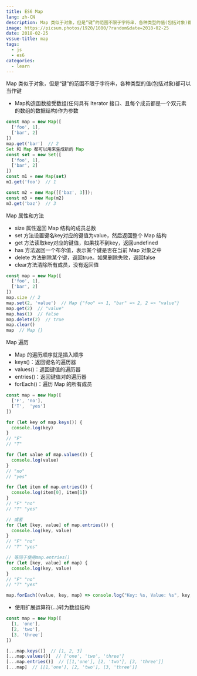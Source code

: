 ```yaml
---
title: ES6 Map
lang: zh-CN
description: Map 类似于对象，但是“键”的范围不限于字符串，各种类型的值(包括对象)都可以当作键
image: https://picsum.photos/1920/1080/?random&date=2018-02-25
date: 2018-02-25
vssue-title: map
tags:
  - js
  - es6
categories:
  - learn
--- 
```


Map 类似于对象，但是“键”的范围不限于字符串，各种类型的值(包括对象)都可以当作键
- Map构造函数接受数组(任何具有 Iterator 接口、且每个成员都是一个双元素的数组的数据结构)作为参数

<!-- more -->

``` js
const map = new Map([
  ['foo', 1],
  ['bar', 2]
])
map.get('bar')  // 2
Set 和 Map 都可以用来生成新的 Map
const set = new Set([
  ['foo', 1],
  ['bar', 2]
])
const m1 = new Map(set)
m1.get('foo')  // 1

const m2 = new Map([['baz', 3]]);
const m3 = new Map(m2)
m3.get('baz')  // 3
```

Map 属性和方法
- size 属性返回 Map 结构的成员总数
- set 方法设置键名key对应的键值为value，然后返回整个 Map 结构
- get 方法读取key对应的键值，如果找不到key，返回undefined
- has 方法返回一个布尔值，表示某个键是否在当前 Map 对象之中
- delete 方法删除某个键，返回true。如果删除失败，返回false
- clear方法清除所有成员，没有返回值
``` js
const map = new Map([
  ['foo', 1],
  ['bar', 2]
])
map.size // 2
map.set(2, 'value')  // Map {"foo" => 1, "bar" => 2, 2 => "value"}
map.get(2)  // "value"
map.has(1)  // false
map.delete(2)  // true
map.clear()
map  // Map {}
```

Map 遍历
- Map 的遍历顺序就是插入顺序
- keys()：返回键名的遍历器
- values()：返回键值的遍历器
- entries()：返回键值对的遍历器
- forEach()：遍历 Map 的所有成员
``` js
const map = new Map([
  ['F', 'no'],
  ['T',  'yes']
])

for (let key of map.keys()) {
  console.log(key)
}
// "F"
// "T"

for (let value of map.values()) {
  console.log(value)
}
// "no"
// "yes"

for (let item of map.entries()) {
  console.log(item[0], item[1])
}
// "F" "no"
// "T" "yes"

// 或者
for (let [key, value] of map.entries()) {
  console.log(key, value)
}
// "F" "no"
// "T" "yes"

// 等同于使用map.entries()
for (let [key, value] of map) {
  console.log(key, value)
}
// "F" "no"
// "T" "yes"

map.forEach((value, key, map) => console.log("Key: %s, Value: %s", key, value))
```

- 使用扩展运算符(...)转为数组结构
``` js
const map = new Map([
  [1, 'one'],
  [2, 'two'],
  [3, 'three']
])

[...map.keys()]  // [1, 2, 3]
[...map.values()]  // ['one', 'two', 'three']
[...map.entries()]  // [[1,'one'], [2, 'two'], [3, 'three']]
[...map]  // [[1,'one'], [2, 'two'], [3, 'three']]
```